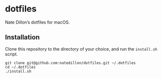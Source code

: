 # dotfiles

Nate Dillon’s dotfiles for macOS.

## Installation

Clone this repository to the directory of your choice, and run the `install.sh` script.

```
git clone git@github.com:natedillon/dotfiles.git ~/.dotfiles
cd ~/.dotfiles
./install.sh
```
